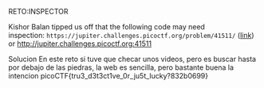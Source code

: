 RETO:INSPECTOR

Kishor Balan tipped us off that the following code may need inspection: `https://jupiter.challenges.picoctf.org/problem/41511/` ([link](https://jupiter.challenges.picoctf.org/problem/41511/)) or http://jupiter.challenges.picoctf.org:41511

Solucion
En este reto si tuve que checar unos videos, pero es buscar hasta por debajo de las piedras, la web es sencilla, pero bastante buena la intencion
picoCTF{tru3_d3t3ct1ve_0r_ju5t_lucky?832b0699}
